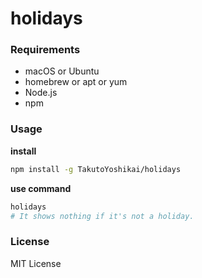 # holidays

### Requirements
* macOS or Ubuntu
* homebrew or apt or yum
* Node.js
* npm

### Usage
**install**
```bash
npm install -g TakutoYoshikai/holidays
```

**use command**
```bash
holidays
# It shows nothing if it's not a holiday.
```

### License
MIT License

